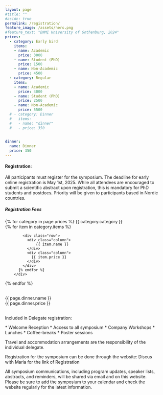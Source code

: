 ```yaml
---
layout: page
#title: ""
#aside: true
permalink: /registration/
feature_image: /assets/hero.png
#feature_text: "BNMI University of Gothenburg, 2024"
prices:
  - category: Early bird
    items:
    - name: Academic
      price: 3000
    - name: Student (PhD)
      price: 1500
    - name: Non-Academic
      price: 4500
  - category: Regular
    items:
    - name: Academic
      price: 4000
    - name: Student (PhD)
      price: 2500
    - name: Non-Academic
      price: 5500
  # - category: Dinner
  #   items:
  #   - name: "dinner"
  #   - price: 350
    
       
dinner:
  name: Dinner
  price: 350
---
```



<h4>Registration:</h4>


All participants must register for the symposium. The deadline for early online registration is May 1st, 2025. While all attendees are encouraged to submit a scientific abstract upon registration, this is mandatory for PhD students and postdocs. Priority will be given to participants based in Nordic countries.

<h5>
Registration Fees</h5>


<div class="pricing-container">
  {% for category in page.prices %}
      <span class="word-text">
          {{ category.category }}
      </span>
      <div class="bullet-div">
          {% for item in category.items %}

            <div class="row">
              <div class="column">
                  {{ item.name }}
              </div>
              <div class="column">
                {{ item.price }}
              </div>
            </div>
          {% endfor %}
        </div>    
  {% endfor %}

  <br/>

  <div class="row">
    <div class="column">
        {{ page.dinner.name }}
    </div>
    <div class="column" style="flex: 43%;">
      {{ page.dinner.price }}
    </div>
  </div> 

</div> 
<br/>


Included in Delegate registration:  
<div class="bullet-div" markdown="1">
* Welcome Reception
* Access to all symposium 
* Company Workshops
* Lunches 
* Coffee-breaks
* Poster sessions
</div>  

Travel and accommodation arrangements are the responsibility of the individual delegate.

Registration for the symposium can be done through the website: Discus with Maria for the link of Registration 

All symposium communications, including program updates, speaker lists, abstracts, and reminders, will be shared via email and on this website. Please be sure to add the symposium to your calendar and check the website regularly for the latest information.
